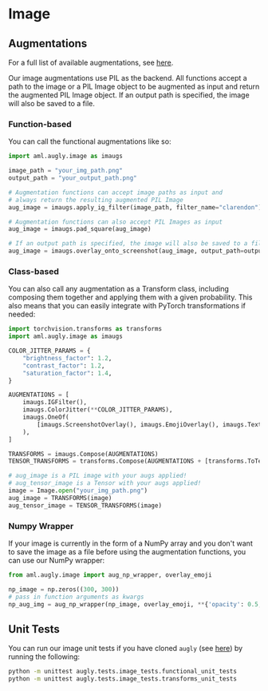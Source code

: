 # Image

## Augmentations

For a full list of available augmentations, see [here](augly/image/__init__.py).

Our image augmentations use PIL as the backend. All functions accept a path to the image or a PIL Image object to be augmented as input and return the augmented PIL Image object. If an output path is specified, the image will also be saved to a file.

### Function-based

You can call the functional augmentations like so:
```python
import aml.augly.image as imaugs

image_path = "your_img_path.png"
output_path = "your_output_path.png"

# Augmentation functions can accept image paths as input and
# always return the resulting augmented PIL Image
aug_image = imaugs.apply_ig_filter(image_path, filter_name="clarendon")

# Augmentation functions can also accept PIL Images as input
aug_image = imaugs.pad_square(aug_image)

# If an output path is specified, the image will also be saved to a file
aug_image = imaugs.overlay_onto_screenshot(aug_image, output_path=output_path)
```

### Class-based

You can also call any augmentation as a Transform class, including composing them together and applying them with a given probability. This also means that you can easily integrate with PyTorch transformations if needed:
```python
import torchvision.transforms as transforms
import aml.augly.image as imaugs

COLOR_JITTER_PARAMS = {
    "brightness_factor": 1.2,
    "contrast_factor": 1.2,
    "saturation_factor": 1.4,
}

AUGMENTATIONS = [
    imaugs.IGFilter(),
    imaugs.ColorJitter(**COLOR_JITTER_PARAMS),
    imaugs.OneOf(
        [imaugs.ScreenshotOverlay(), imaugs.EmojiOverlay(), imaugs.TextOverlay()]
    ),
]

TRANSFORMS = imaugs.Compose(AUGMENTATIONS)
TENSOR_TRANSFORMS = transforms.Compose(AUGMENTATIONS + [transforms.ToTensor()])

# aug_image is a PIL image with your augs applied!
# aug_tensor_image is a Tensor with your augs applied!
image = Image.open("your_img_path.png")
aug_image = TRANSFORMS(image)
aug_tensor_image = TENSOR_TRANSFORMS(image)
```

### Numpy Wrapper
If your image is currently in the form of a NumPy array and you don't want to save the image as a file before using the augmentation functions, you can use our NumPy wrapper:
```python
from aml.augly.image import aug_np_wrapper, overlay_emoji

np_image = np.zeros((300, 300))
# pass in function arguments as kwargs
np_aug_img = aug_np_wrapper(np_image, overlay_emoji, **{'opacity': 0.5, 'y_pos': 0.45})
```

## Unit Tests

You can run our image unit tests if you have cloned `augly` (see [here](augly/README.md)) by running the following:
```bash
python -m unittest augly.tests.image_tests.functional_unit_tests
python -m unittest augly.tests.image_tests.transforms_unit_tests
```
